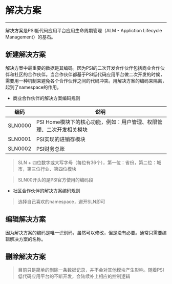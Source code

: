 # 解决方案

---

解决方案是PSI低代码应用平台应用生命周期管理（ALM - Appliction Lifecycle Management）的基石。

## 新建解决方案

解决方案中最重要的数据是其编码。因为PSI的二次开发合作伙伴包括商业合作伙伴和社区的合作伙伴。当合作伙伴都基于PSI低代码应用平台做二次开发的时候，需要用一种机制来避免各个合作伙伴之间的代码冲突。用解决方案的编码来隔离，起到了namespace的作用。

- 商业合作伙伴的解决方案编码规则

|编码|说明|
|---|---|
|SLN0000|PSI Home模块下的核心功能，例如：用户管理、权限管理、二次开发相关模块|
|SLN0001|PSI实现的进销存模块|
|SLN0002|PSI财务总账|

> SLN + 四位数字或大写字母（每位有36个），第一位：省份，第二位：城市，第三位行业、第四位模块

> SLN00开头的是PSI官方使用的编码段

- 社区合作伙伴的解决方案编码规则

> 选择自己喜欢的namespace，避开SLN即可

## 编辑解决方案

因为解决方案的编码是唯一识别码，虽然可以修改，但是没有必要。通常只需要编辑解决方案的名称。

## 删除解决方案

> 目前只是简单的删除一条数据记录，并不会对其他模块产生影响。随着PSI低代码应用平台的不断开发，会陆续补上相应的控制逻辑
